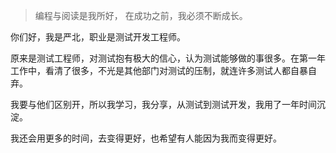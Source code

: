 > 编程与阅读是我所好，
> 在成功之前，我必须不断成长。

你们好，我是严北，职业是测试开发工程师。

原来是测试工程师，对测试抱有极大的信心，认为测试能够做的事很多。在第一年工作中，看清了很多，不光是其他部门对测试的压制，就连许多测试人都自暴自弃。

我要与他们区别开，所以我学习，我分享，从测试到测试开发，我用了一年时间沉淀。

我还会用更多的时间，去变得更好，也希望有人能因为我而变得更好。
